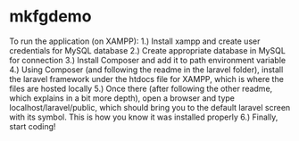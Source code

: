 # mkfgdemo
To run the application (on XAMPP):
1.) Install xampp and create user credentials for MySQL database
2.) Create appropriate database in MySQL for connection
3.) Install Composer and add it to path environment variable
4.) Using Composer (and following the readme in the laravel folder), install the laravel framework under the htdocs file for XAMPP, which is where the files are hosted locally
5.) Once there (after following the other readme, which explains in a bit more depth), open a browser and type localhost/laravel/public, which should bring you to the default laravel screen with its symbol.  This is how you know it was installed properly
6.) Finally, start coding!
